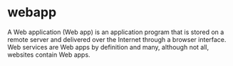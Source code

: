 # webapp
A Web application (Web app) is an application program that is stored on a remote server and delivered over the Internet through a browser interface. Web services are Web apps by definition and many, although not all, websites contain Web apps.
